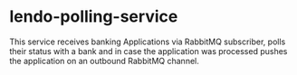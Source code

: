# lendo-polling-service

This service receives banking Applications via RabbitMQ subscriber, polls their status with a bank and in case the application was processed pushes the application on an outbound RabbitMQ channel. 
